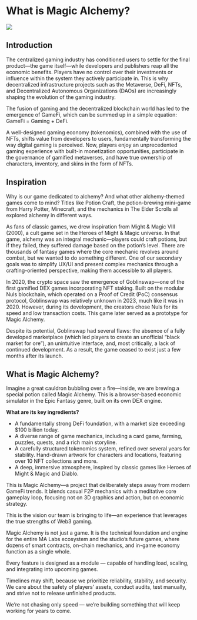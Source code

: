 # What is Magic Alchemy?
![](ma.2x.png)

## Introduction
The centralized gaming industry has conditioned users to settle for the final product—the game itself—while developers and publishers reap all the economic benefits. Players have no control over their investments or influence within the system they actively participate in. This is why decentralized infrastructure projects such as the Metaverse, DeFi, NFTs, and Decentralized Autonomous Organizations (DAOs) are increasingly shaping the evolution of the gaming industry.

The fusion of gaming and the decentralized blockchain world has led to the emergence of GameFi, which can be summed up in a simple equation:
GameFi = Gaming + DeFi.

A well-designed gaming economy (tokenomics), combined with the use of NFTs, shifts value from developers to users, fundamentally transforming the way digital gaming is perceived. Now, players enjoy an unprecedented gaming experience with built-in monetization opportunities, participate in the governance of gamified metaverses, and have true ownership of characters, inventory, and skins in the form of NFTs.

## Inspiration
Why is our game dedicated to alchemy? And what other alchemy-themed games come to mind? Titles like Potion Craft, the potion-brewing mini-game from Harry Potter, Minecraft, and the mechanics in The Elder Scrolls all explored alchemy in different ways.

As fans of classic games, we drew inspiration from Might & Magic VIII (2000), a cult game set in the Heroes of Might & Magic universe. In that game, alchemy was an integral mechanic—players could craft potions, but if they failed, they suffered damage based on the potion’s level.
There are thousands of fantasy games where the core mechanic revolves around combat, but we wanted to do something different. One of our secondary goals was to simplify UX/UI and present complex mechanics through a crafting-oriented perspective, making them accessible to all players.

In 2020, the crypto space saw the emergence of Goblinswap—one of the first gamified DEX games incorporating NFT staking.
Built on the modular Nuls blockchain, which operated on a Proof of Credit (PoC) consensus protocol, Goblinswap was relatively unknown in 2023, much like it was in 2020. However, during its development, the creators chose Nuls for its speed and low transaction costs.
This game later served as a prototype for Magic Alchemy.

Despite its potential, Goblinswap had several flaws: the absence of a fully developed marketplace (which led players to create an unofficial “black market for ore”), an unintuitive interface, and, most critically, a lack of continued development. As a result, the game ceased to exist just a few months after its launch.

## What is Magic Alchemy?
Imagine a great cauldron bubbling over a fire—inside, we are brewing a special potion called Magic Alchemy. This is a browser-based economic simulator in the Epic Fantasy genre, built on its own DEX engine.

**What are its key ingredients?**
- A fundamentally strong DeFi foundation, with a market size exceeding $100 billion today.
- A diverse range of game mechanics, including a card game, farming, puzzles, quests, and a rich main storyline.
- A carefully structured tokenomics system, refined over several years for stability.
Hand-drawn artwork for characters and locations, featuring over 10 NFT collections and more.
- A deep, immersive atmosphere, inspired by classic games like Heroes of Might & Magic and Diablo.

This is Magic Alchemy—a project that deliberately steps away from modern GameFi trends. It blends casual F2P mechanics with a meditative core gameplay loop, focusing not on 3D graphics and action, but on economic strategy.

This is the vision our team is bringing to life—an experience that leverages the true strengths of Web3 gaming.

Magic Alchemy is not just a game. It is the technical foundation and engine for the entire MA Labs ecosystem and the studio’s future games, where dozens of smart contracts, on-chain mechanics, and in-game economy function as a single whole.

Every feature is designed as a module — capable of handling load, scaling, and integrating into upcoming games.

Timelines may shift,
because we prioritize reliability, stability, and security. We care about the safety of players’ assets, conduct audits, test manually, and strive not to release unfinished products.

We’re not chasing only speed — we’re building something that will keep working for years to come.